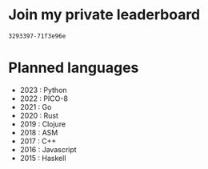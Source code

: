 # Join my private leaderboard 

```
3293397-71f3e96e
```

# Planned languages 

- 2023 : Python
- 2022 : PICO-8 
- 2021 : Go 
- 2020 : Rust 
- 2019 : Clojure
- 2018 : ASM 
- 2017 : C++ 
- 2016 : Javascript
- 2015 : Haskell